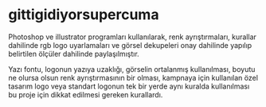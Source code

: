 # gittigidiyorsupercuma

Photoshop ve illustrator programları kullanılarak, renk ayrıştırmaları, kurallar dahilinde rgb logo uyarlamaları ve görsel dekupeleri onay dahilinde yapılıp belirtilen ölçüler dahilinde paylaşılmıştır.

Yazı fontu, logonun yazıya uzaklığı, görselin ortalanmış kullanılması, boyutu ne olursa olsun renk ayrıştırmasının bir olması, kampnaya için kullanılan özel tasarım logo veya standart logonun tek bir yerde aynı kuralda kullanılması bu proje için dikkat edilmesi gereken kurallardı. 
